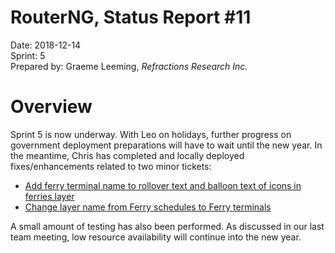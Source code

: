 # RouterNG, Status Report #11
Date: 2018-12-14<br>
Sprint: 5<br>
Prepared by: Graeme Leeming, *Refractions Research Inc.*
# Overview
Sprint 5 is now underway. With Leo on holidays, further progress on government deployment preparations will have to wait until the new year. In the meantime, Chris has completed and locally deployed fixes/enhancements related to two minor tickets:
* [Add ferry terminal name to rollover text and balloon text of icons in ferries layer](https://github.com/bcgov/ols-router/issues/107)
* [Change layer name from Ferry schedules to Ferry terminals](https://github.com/bcgov/ols-router/issues/107)

A small amount of testing has also been performed. As discussed in our last team meeting, low resource availability will continue into the new year.
